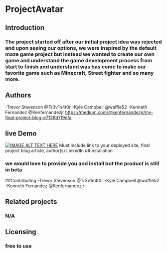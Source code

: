 # ProjectAvatar

## Introduction

### The project started off after our initial project idea was rejected and upon seeing our options, we were inspired by the default maze game project but instead we wanted to create our own game and understand the game development process from start to finish and understand was has come to make our favorite game such as Minecraft, Street fighter and so many more.

## Authors
-Trevor Stevenson @Tr3v1n4t0r
-Kyle Campbell @waffle52
-Kenneth Fernandez @Kenfernandezjr https://medium.com/@kenfernandezjr/my-final-project-blog-e7136d7f9efa

## live Demo
[![IMAGE ALT TEXT HERE](https://img.youtube.com/vi/YOUTUBE_VIDEO_ID_HERE/0.jpg)](https://youtu.be/43BubLL1deI)
Must include link to your deployed site, final project blog article, author(s) LinkedIn
##Installation
### we would love to provide you and install but the product is still in beta

##Contributing
-Trevor Stevenson @Tr3v1n4t0r
-Kyle Campbell @waffle52
-Kenneth Fernandez @Kenfernandezjr

## Related projects
### N/A

## Licensing
### free to use
